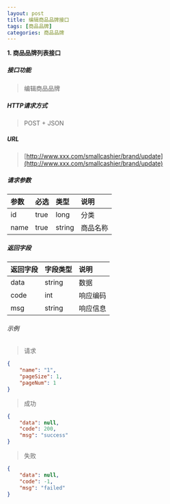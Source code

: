 ```yaml
---
layout: post
title: 编辑商品品牌接口
tags: [商品品牌]
categories: 商品品牌
---
```


**1\. 商品品牌列表接口**

##### 接口功能
> 编辑商品品牌

##### HTTP请求方式
> POST + JSON

##### URL
> [http://www.xxx.com/smallcashier/brand/update](http://www.xxx.com/smallcashier/brand/update)

##### 请求参数

|参数|必选|类型|说明|
|:---|:---|:---|:---|
|id|true|long|分类|
|name|true|string|商品名称|

##### 返回字段

|返回字段|字段类型|说明|
|:---|:---|:---|
|data|string|数据|
|code|int|响应编码|
|msg|string|响应信息|


###### 示例
> 请求
``` json
{
	"name": "1",
	"pageSize": 1,
	"pageNum": 1
}
```
> 成功
``` json
{
    "data": null,
    "code": 200,
    "msg": "success"
}
```
> 失败
``` json
{
    "data": null,
    "code": -1,
    "msg": "failed"
}
```